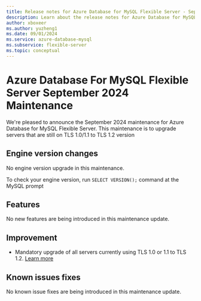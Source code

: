 ```yaml
---
title: Release notes for Azure Database for MySQL Flexible Server - September 2024
description: Learn about the release notes for Azure Database for MySQL Flexible Server September 2024.
author: xboxeer
ms.author: yuzheng1
ms.date: 09/01/2024
ms.service: azure-database-mysql
ms.subservice: flexible-server
ms.topic: conceptual
---
```


# Azure Database For MySQL Flexible Server September 2024 Maintenance
We're pleased to announce the September 2024 maintenance for Azure Database for MySQL Flexible Server. This maintenance is to upgrade servers that are still on TLS 1.0/1.1 to TLS 1.2 version

## Engine version changes
No engine version upgrade in this maintenance.

To check your engine version, run `SELECT VERSION();` command at the MySQL prompt

## Features
No new features are being introduced in this maintenance update.

## Improvement
- Mandatory upgrade of all servers currently using TLS 1.0 or 1.1 to TLS 1.2. [Learn more](../how-to-connect-tls-ssl.md)
    
## Known issues fixes
No known issue fixes are being introduced in this maintenance update.
